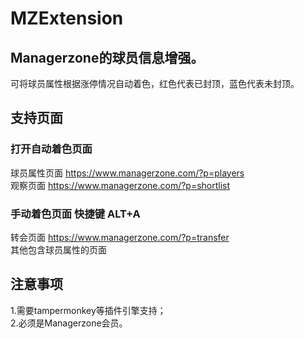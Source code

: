 # MZExtension
## Managerzone的球员信息增强。
可将球员属性根据涨停情况自动着色，红色代表已封顶，蓝色代表未封顶。  
## 支持页面
### 打开自动着色页面
球员属性页面 https://www.managerzone.com/?p=players  
观察页面 https://www.managerzone.com/?p=shortlist  
### 手动着色页面 快捷键 ALT+A
转会页面 https://www.managerzone.com/?p=transfer  
其他包含球员属性的页面
## 注意事项
1.需要tampermonkey等插件引擎支持；  
2.必须是Managerzone会员。 
